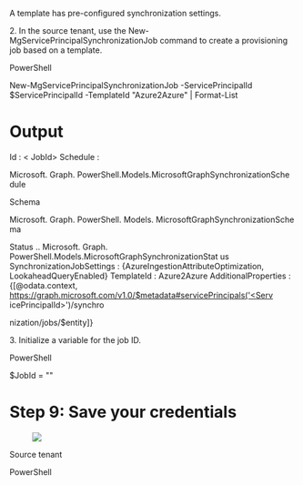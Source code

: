A template has pre-configured synchronization settings.

2\. In the source tenant, use the New-MgServicePrincipalSynchronizationJob command to create a provisioning job based on a template.

PowerShell

New-MgServicePrincipalSynchronizationJob -ServicePrincipalId $ServicePrincipalId -TemplateId "Azure2Azure" | Format-List


# Output

Id : < JobId> Schedule :

Microsoft. Graph. PowerShell.Models.MicrosoftGraphSynchronizationSche dule

Schema

Microsoft. Graph. PowerShell. Models. MicrosoftGraphSynchronizationSche ma

Status .. Microsoft. Graph. PowerShell.Models.MicrosoftGraphSynchronizationStat us SynchronizationJobSettings : {AzureIngestionAttributeOptimization, LookaheadQueryEnabled} TemplateId : Azure2Azure AdditionalProperties : {[@odata.context, https://graph.microsoft.com/v1.0/$metadata#servicePrincipals('<Serv icePrincipalId>')/synchro

nization/jobs/$entity]}

3\. Initialize a variable for the job ID.

PowerShell

$JobId = "<JobId>"


# Step 9: Save your credentials

<figure>

![](figures/0)

</figure>


Source tenant

PowerShell
